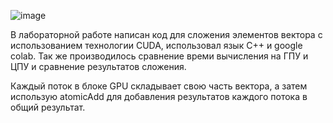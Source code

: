 ![image](https://github.com/sat4h/labs/assets/146749026/5fb5557c-603e-4bd2-85ea-462c83278116)

В лабораторной работе написан код для сложения элементов вектора с использованием технологии CUDA, использовал язык С++ и google colab. Так же производилось сравнение времи вычисления на ГПУ и ЦПУ и сравнение результатов сложения. 

Каждый поток в блоке GPU складывает свою часть вектора, а затем использую atomicAdd для добавления результатов каждого потока в общий результат.
